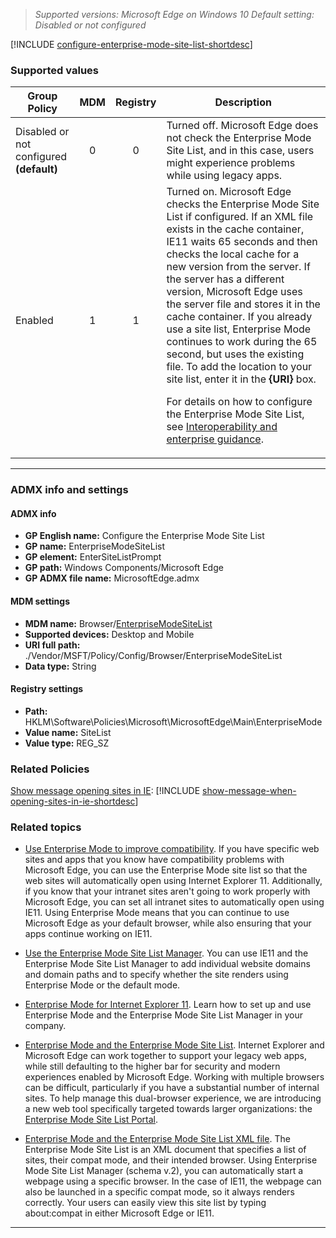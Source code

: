 

<!-- ## Configure the Enterprise Mode Site List -->
>*Supported versions: Microsoft Edge on Windows 10* 
>*Default setting:  Disabled or not configured*


[!INCLUDE [configure-enterprise-mode-site-list-shortdesc](../shortdesc/configure-enterprise-mode-site-list-shortdesc.md)]

### Supported values

|Group Policy  |MDM |Registry |Description |
|---|:---:|:---:|---|
|Disabled or not configured<br>**(default)** |0 |0 |Turned off. Microsoft Edge does not check the Enterprise Mode Site List, and in this case, users might experience problems while using legacy apps. | 
|Enabled |1 |1 |Turned on. Microsoft Edge checks the Enterprise Mode Site List if configured.  If an XML file exists in the cache container, IE11 waits 65 seconds and then checks the local cache for a new version from the server. If the server has a different version, Microsoft Edge uses the server file and stores it in the cache container. If you already use a site list, Enterprise Mode continues to work during the 65 second, but uses the existing file.  To add the location to your site list, enter it in the **{URI}** box.<p>For details on how to configure the Enterprise Mode Site List, see [Interoperability and enterprise guidance](../group-policies/interoperability-enterprise-guidance-gp.md).   | 
---

### ADMX info and settings

#### ADMX info
- **GP English name:** Configure the Enterprise Mode Site List 
- **GP name:** EnterpriseModeSiteList
- **GP element:** EnterSiteListPrompt
- **GP path:** Windows Components/Microsoft Edge
- **GP ADMX file name:** MicrosoftEdge.admx

#### MDM settings
-  **MDM name:** Browser/[EnterpriseModeSiteList](https://docs.microsoft.com/en-us/windows/client-management/mdm/policy-csp-browser#browser-enterprisemodesitelist)
- **Supported devices:** Desktop and Mobile
- **URI full path:** ./Vendor/MSFT/Policy/Config/Browser/EnterpriseModeSiteList 
- **Data type:** String
 
#### Registry settings
-  **Path:** HKLM\Software\Policies\Microsoft\MicrosoftEdge\Main\EnterpriseMode
- **Value name:** SiteList
- **Value type:** REG_SZ

### Related Policies

[Show message opening sites in IE](../available-policies.md#show-message-when-opening-sites-in-internet-explorer): [!INCLUDE
[show-message-when-opening-sites-in-ie-shortdesc](../shortdesc/show-message-when-opening-sites-in-ie-shortdesc.md)]

### Related topics

-   [Use Enterprise Mode to improve compatibility](https://docs.microsoft.com/en-us/microsoft-edge/deploy/emie-to-improve-compatibility). If you have specific web sites and apps that you know have compatibility problems with Microsoft Edge, you can use the Enterprise Mode site list so that the web sites will automatically open using Internet Explorer 11. Additionally, if you know that your intranet sites aren't going to work properly with Microsoft Edge, you can set all intranet sites to automatically open using IE11. Using Enterprise Mode means that you can continue to use Microsoft Edge as your default browser, while also ensuring that your apps continue working on IE11.

-   [Use the Enterprise Mode Site List Manager](https://docs.microsoft.com/en-us/internet-explorer/ie11-deploy-guide/use-the-enterprise-mode-site-list-manager). You can use IE11 and the Enterprise Mode Site List Manager to add individual website domains and domain paths and to specify whether the site renders using Enterprise Mode or the default mode.

-   [Enterprise Mode for Internet Explorer 11](https://docs.microsoft.com/en-us/internet-explorer/ie11-deploy-guide/enterprise-mode-overview-for-ie11). Learn how to set up and use Enterprise Mode and the Enterprise Mode Site List Manager in your company.

-   [Enterprise Mode and the Enterprise Mode Site List](https://docs.microsoft.com/en-us/internet-explorer/ie11-deploy-guide/what-is-enterprise-mode). Internet Explorer and Microsoft Edge can work together to support your legacy web apps, while still defaulting to the higher bar for security and modern experiences enabled by Microsoft Edge. Working with multiple browsers can be difficult, particularly if you have a substantial number of internal sites. To help manage this dual-browser experience, we are introducing a new web tool specifically targeted towards larger  organizations: the [Enterprise Mode Site List Portal](https://github.com/MicrosoftEdge/enterprise-mode-site-list-portal).

-   [Enterprise Mode and the Enterprise Mode Site List XML file](https://docs.microsoft.com/en-us/internet-explorer/ie11-deploy-guide/what-is-enterprise-mode#enterprise-mode-and-the-enterprise-mode-site-list-xml-file). The Enterprise Mode Site List is an XML document that specifies a list of sites, their compat mode, and their intended browser. Using Enterprise Mode Site List Manager (schema v.2), you can automatically start a webpage using a specific browser. In the case of IE11, the webpage can also be launched in a specific compat mode, so it always renders correctly. Your  users can easily view this site list by typing about:compat in either Microsoft Edge or IE11.



<hr>
